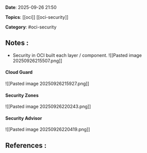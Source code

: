 **Date**: 2025-09-26 21:50

**Topics**: [[oci]] [[oci-security]] 

**Category**: #oci-security

## Notes :

- Security in OCI built each layer / component.
![[Pasted image 20250926215507.png]]

#### Cloud Guard
![[Pasted image 20250926215927.png]]

#### Security Zones

![[Pasted image 20250926220243.png]]

#### Security Advisor

![[Pasted image 20250926220419.png]]

## References :

